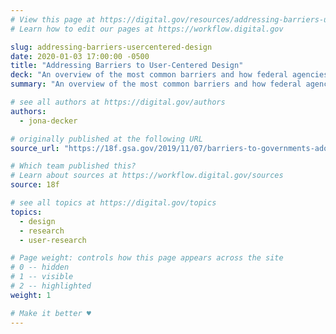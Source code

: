 ```yaml
---
# View this page at https://digital.gov/resources/addressing-barriers-usercentered-design
# Learn how to edit our pages at https://workflow.digital.gov

slug: addressing-barriers-usercentered-design
date: 2020-01-03 17:00:00 -0500
title: "Addressing Barriers to User-Centered Design"
deck: "An overview of the most common barriers and how federal agencies might address them."
summary: "An overview of the most common barriers and how federal agencies might address them."

# see all authors at https://digital.gov/authors
authors:
  - jona-decker

# originally published at the following URL
source_url: "https://18f.gsa.gov/2019/11/07/barriers-to-governments-adoption-of-user-centered-design-and-how-to-address-them/"

# Which team published this?
# Learn about sources at https://workflow.digital.gov/sources
source: 18f

# see all topics at https://digital.gov/topics
topics:
  - design
  - research
  - user-research

# Page weight: controls how this page appears across the site
# 0 -- hidden
# 1 -- visible
# 2 -- highlighted
weight: 1

# Make it better ♥
---
```

